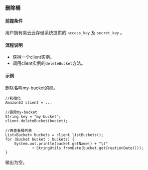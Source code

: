 ### 删除桶
#### 前提条件
用户拥有易云云存储系统提供的 `access_key` 及 `secret_key` 。

#### 流程说明

* 获得一个client实例。
* 调用client实例的`deleteBucket`方法。

#### 示例

删除名叫my-bucket的桶。

```
//初始化
AmazonS3 client = ...

//删除my-bucket
String key = "my-bucket";
client.deleteBucket(bucket);

//再查看桶列表
List<Bucket> buckets = client.listBuckets();
for (Bucket bucket : buckets) {
	System.out.println(bucket.getName() + "\t"
			+ StringUtils.fromDate(bucket.getCreationDate()));
}
```

输出为空。
